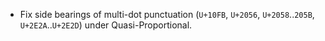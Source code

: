 * Fix side bearings of multi-dot punctuation (`U+10FB`, `U+2056`, `U+2058`..`205B`, `U+2E2A`..`U+2E2D`) under Quasi-Proportional.
